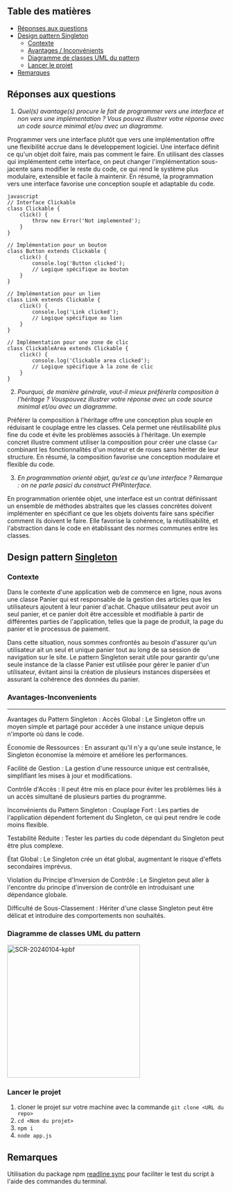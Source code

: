 ## Table des matières

- [Réponses aux questions](#réponses-aux-questions)
- [Design pattern Singleton](#design-pattern-singleton)
  - [Contexte](#contexte)
  - [Avantages / Inconvénients](#avantages-inconvenients)
  - [Diagramme de classes UML du pattern](#diagramme-de-classes-uml-du-pattern)
  - [Lancer le projet](#lancer-le-projet)
- [Remarques](#remarques)
## Réponses aux questions

1. _Quel(s) avantage(s) procure le fait de programmer vers une interface et non vers une implémentation ? Vous pouvez illustrer votre réponse avec un code source minimal et/ou avec un diagramme._

Programmer vers une interface plutôt que vers une implémentation offre une flexibilité accrue dans le développement logiciel. Une interface définit ce qu'un objet doit faire, mais pas comment le faire. En utilisant des classes qui implémentent cette interface, on peut changer l'implémentation sous-jacente sans modifier le reste du code, ce qui rend le système plus modulaire, extensible et facile à maintenir. En résumé, la programmation vers une interface favorise une conception souple et adaptable du code.


```
javascript
// Interface Clickable
class Clickable {
    click() {
        throw new Error('Not implemented');
    }
}

// Implémentation pour un bouton
class Button extends Clickable {
    click() {
        console.log('Button clicked');
        // Logique spécifique au bouton
    }
}

// Implémentation pour un lien
class Link extends Clickable {
    click() {
        console.log('Link clicked');
        // Logique spécifique au lien
    }
}

// Implémentation pour une zone de clic
class ClickableArea extends Clickable {
    click() {
        console.log('Clickable area clicked');
        // Logique spécifique à la zone de clic
    }
}
```

2. _Pourquoi, de manière générale, vaut-il mieux préférerla composition à l’héritage ? Vouspouvez illustrer votre réponse avec un code source minimal et/ou avec un diagramme._

Préférer la composition à l'héritage offre une conception plus souple en réduisant le couplage entre les classes. Cela permet une réutilisabilité plus fine du code et évite les problèmes associés à l'héritage. Un exemple concret illustre comment utiliser la composition pour créer une classe `Car` combinant les fonctionnalités d'un moteur et de roues sans hériter de leur structure. En résumé, la composition favorise une conception modulaire et flexible du code.

3. _En programmation orienté objet, qu’est ce qu’une interface ? Remarque : on ne parle pasici du construct PHPinterface._


En programmation orientée objet, une interface est un contrat définissant un ensemble de méthodes abstraites que les classes concrètes doivent implémenter en spécifiant ce que les objets doivents faire sans spécifier comment ils doivent le faire. Elle favorise la cohérence, la réutilisabilité, et l'abstraction dans le code en établissant des normes communes entre les classes.

## Design pattern [Singleton](https://refactoring.guru/fr/design-patterns/singleton)

    
### Contexte

    
Dans le contexte d'une application web de commerce en ligne, nous avons une classe Panier qui est responsable de la gestion des articles que les utilisateurs ajoutent à leur panier d'achat. Chaque utilisateur peut avoir un seul panier, et ce panier doit être accessible et modifiable à partir de différentes parties de l'application, telles que la page de produit, la page du panier et le processus de paiement.

Dans cette situation, nous sommes confrontés au besoin d'assurer qu'un utilisateur ait un seul et unique panier tout au long de sa session de navigation sur le site. Le pattern Singleton serait utile pour garantir qu'une seule instance de la classe Panier est utilisée pour gérer le panier d'un utilisateur, évitant ainsi la création de plusieurs instances dispersées et assurant la cohérence des données du panier.
   
   
### Avantages-Inconvenients
---


Avantages du Pattern Singleton :
Accès Global : Le Singleton offre un moyen simple et partagé pour accéder à une instance unique depuis n'importe où dans le code.

Économie de Ressources : En assurant qu'il n'y a qu'une seule instance, le Singleton économise la mémoire et améliore les performances.

Facilité de Gestion : La gestion d'une ressource unique est centralisée, simplifiant les mises à jour et modifications.

Contrôle d'Accès : Il peut être mis en place pour éviter les problèmes liés à un accès simultané de plusieurs parties du programme.

Inconvénients du Pattern Singleton :
Couplage Fort : Les parties de l'application dépendent fortement du Singleton, ce qui peut rendre le code moins flexible.

Testabilité Réduite : Tester les parties du code dépendant du Singleton peut être plus complexe.

État Global : Le Singleton crée un état global, augmentant le risque d'effets secondaires imprévus.

Violation du Principe d'Inversion de Contrôle : Le Singleton peut aller à l'encontre du principe d'inversion de contrôle en introduisant une dépendance globale.

Difficulté de Sous-Classement : Hériter d'une classe Singleton peut être délicat et introduire des comportements non souhaités.

### Diagramme de classes UML du pattern

<img width="306" alt="SCR-20240104-kpbf" src="https://github.com/Dteeech/MDS-design-pattern/assets/100597736/18c98906-b566-435d-be67-02a44db48f41">

### Lancer le projet
  1. cloner le projet sur votre machine avec la commande `git clone <URL du repo>`
  2. `cd <Nom du projet>`
  3. `npm i`
  4. `node app.js`

## Remarques
Utilisation du package npm [readline sync](https://www.npmjs.com/package/readline-sync) pour faciliter le test du script à l'aide des commandes du terminal.
